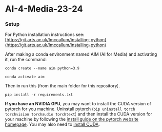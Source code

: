 # AI-4-Media-23-24

### Setup
For Python installation instructions see: [https://git.arts.ac.uk/lmccallum/installing-python](https://git.arts.ac.uk/lmccallum/installing-python)

After making a conda environment named AIM (AI for Media) and activating it, run the command:

`conda create --name aim python=3.9`

`conda activate aim`

Then in run this (from the main folder for this repository).

`pip install -r requirements.txt`


**If you have an NVIDIA GPU**, you may want to install the CUDA version of pytorch for you machine. Uninstall pytorch (`pip uninstall torch torchvision torchaudio torchtext`) and then install the CUDA version for your machine by following the [install guide on the pytorch website homepage](https://pytorch.org/#:~:text=Aid%20to%20Ukraine.-,INSTALL%20PYTORCH,-Select%20your%20preferences). You may also need to [install CUDA](https://developer.nvidia.com/cuda-downloads). 